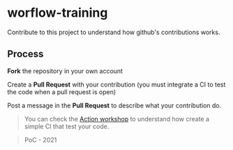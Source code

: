 # worflow-training

Contribute to this project to understand how github's contributions works.

## Process 

**Fork** the repository in your own account

Create a **Pull Request** with your contribution (you must integrate a CI to test the code when a pull request is open)

Post a message in the **Pull Request** to describe what your contribution do.

> You can check the [Action workshop](https://github.com/PoCInnovation/Workshops/tree/master/software/5.Actions) to understand how create a simple CI that test your code.

> PoC - 2021